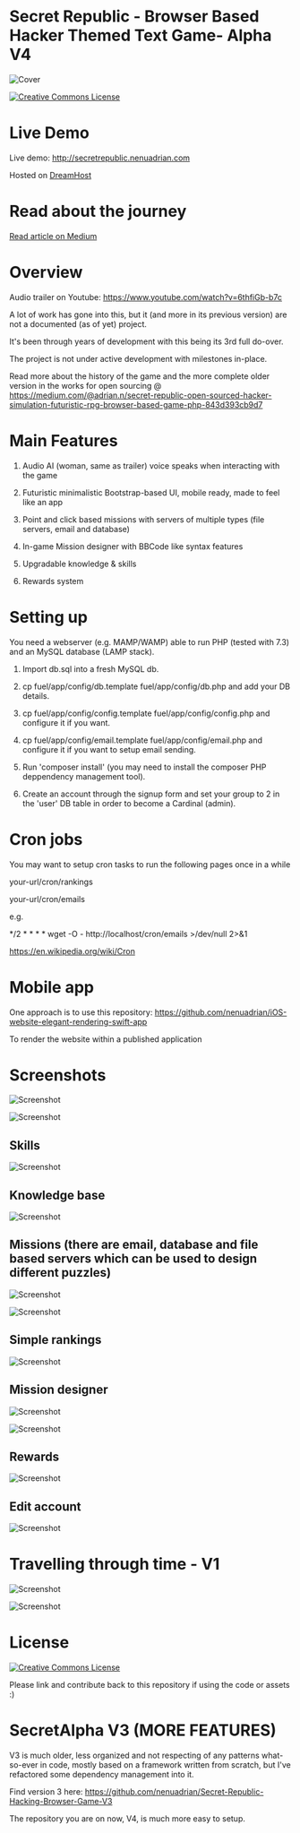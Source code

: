 # Secret Republic - Browser Based Hacker Themed Text Game- Alpha V4


![Cover](images/cover.jpg)

<a rel="license" href="http://creativecommons.org/licenses/by/4.0/"><img alt="Creative Commons License" style="border-width:0" src="https://i.creativecommons.org/l/by/4.0/88x31.png" /></a>

# Live Demo

Live demo: http://secretrepublic.nenuadrian.com

Hosted on [DreamHost](https://mbsy.co/dreamhost/92571715)

# Read about the journey

[Read article on Medium](https://medium.com/@adrian.n/secret-republic-open-sourced-hacker-simulation-futuristic-rpg-browser-based-game-php-843d393cb9d7)

# Overview

Audio trailer on Youtube: https://www.youtube.com/watch?v=6thfiGb-b7c

A lot of work has gone into this, but it (and more in its previous version) are not a documented (as of yet) project.

It's been through years of development with this being its 3rd full do-over.

The project is not under active development with milestones in-place.

Read more about the history of the game and the more complete older version in the works for open sourcing @ https://medium.com/@adrian.n/secret-republic-open-sourced-hacker-simulation-futuristic-rpg-browser-based-game-php-843d393cb9d7

# Main Features

1. Audio AI (woman, same as trailer) voice speaks when interacting with the game

2. Futuristic minimalistic Bootstrap-based UI, mobile ready, made to feel like an app

3. Point and click based missions with servers of multiple types (file servers, email and database)

4. In-game Mission designer with BBCode like syntax features

5. Upgradable knowledge & skills

6. Rewards system


# Setting up

You need a webserver (e.g. MAMP/WAMP) able to run PHP (tested with 7.3) and an MySQL database (LAMP stack).

1. Import db.sql into a fresh MySQL db.

2. cp fuel/app/config/db.template fuel/app/config/db.php and add your DB details.

3. cp fuel/app/config/config.template fuel/app/config/config.php and configure it if you want.

4. cp fuel/app/config/email.template fuel/app/config/email.php and configure it if you want to setup email sending.

5. Run 'composer install' (you may need to install the composer PHP deppendency management tool).

6. Create an account through the signup form and set your group to 2 in the 'user' DB table in order to become a Cardinal (admin).

# Cron jobs

You may want to setup cron tasks to run the following pages once in a while

your-url/cron/rankings

your-url/cron/emails

e.g.

*/2 * * * * wget -O - http://localhost/cron/emails >/dev/null 2>&1

https://en.wikipedia.org/wiki/Cron

# Mobile app

One approach is to use this repository: https://github.com/nenuadrian/iOS-website-elegant-rendering-swift-app

To render the website within a published application

# Screenshots

![Screenshot](images/1.png)

![Screenshot](images/2.png)

## Skills
![Screenshot](images/3.png)

## Knowledge base
![Screenshot](images/4.png)

## Missions (there are email, database and file based servers which can be used to design different puzzles)
![Screenshot](images/5.png)

![Screenshot](images/6.png)

## Simple rankings
![Screenshot](images/7.png)

## Mission designer
![Screenshot](images/8.png)

![Screenshot](images/9.png)

## Rewards
![Screenshot](images/10.png)

## Edit account
![Screenshot](images/11.png)


# Travelling through time - V1

![Screenshot](images/original1.jpg)

![Screenshot](images/original2.png)



# License

<a rel="license" href="http://creativecommons.org/licenses/by/4.0/"><img alt="Creative Commons License" style="border-width:0" src="https://i.creativecommons.org/l/by/4.0/88x31.png" /></a>

Please link and contribute back to this repository if using the code or assets :)


# SecretAlpha V3 (MORE FEATURES)

V3 is much older, less organized and not respecting of any patterns what-so-ever in code, mostly based on a framework written from scratch, but I've refactored some dependency management into it.

Find version 3 here: https://github.com/nenuadrian/Secret-Republic-Hacking-Browser-Game-V3

The repository you are on now, V4, is much more easy to setup.